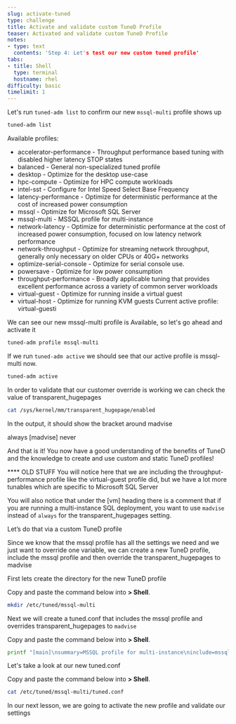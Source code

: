 ```yaml
---
slug: activate-tuned
type: challenge
title: Activate and validate custom TuneD Profile
teaser: Activated and validate custom TuneD Profile
notes:
- type: text
  contents: 'Step 4: Let's test our new custom tuned profile'
tabs:
- title: Shell
  type: terminal
  hostname: rhel
difficulty: basic
timelimit: 1
---
```


Let's run `tuned-adm list` to confirm our new `mssql-multi` profile shows up


```bash
tuned-adm list
```

Available profiles:
- accelerator-performance     - Throughput performance based tuning with disabled higher latency STOP states
- balanced                    - General non-specialized tuned profile
- desktop                     - Optimize for the desktop use-case
- hpc-compute                 - Optimize for HPC compute workloads
- intel-sst                   - Configure for Intel Speed Select Base Frequency
- latency-performance         - Optimize for deterministic performance at the cost of increased power consumption
- mssql                       - Optimize for Microsoft SQL Server
- mssql-multi                 - MSSQL profile for multi-instance
- network-latency             - Optimize for deterministic performance at the cost of increased power consumption, focused on low latency network performance
- network-throughput          - Optimize for streaming network throughput, generally only necessary on older CPUs or 40G+ networks
- optimize-serial-console     - Optimize for serial console use.
- powersave                   - Optimize for low power consumption
- throughput-performance      - Broadly applicable tuning that provides excellent performance across a variety of common server workloads
- virtual-guest               - Optimize for running inside a virtual guest
- virtual-host                - Optimize for running KVM guests
Current active profile: virtual-guesti


We can see our new mssql-multi profile is Available, so let's go ahead and activate it

```bash
tuned-adm profile mssql-multi
```

If we run `tuned-adm active` we should see that our active profile is mssql-multi now.

```bash
tuned-adm active
```

In order to validate that our customer override is working we can check the value of transparent_hugepages

```bash
cat /sys/kernel/mm/transparent_hugepage/enabled
```

In the output, it should show the bracket around madvise

always [madvise] never

And that is it!  You now have a good understanding of the benefits of TuneD and the knowledge to create and use custom and static TuneD profiles!















**** OLD STUFF
You will notice here that we are including the throughput-performance profile like the virtual-guest profile did, but we have a lot more tunables which are specific to Microsoft SQL Server

You will also notice that under the [vm] heading there is a comment that if you are running a multi-instance SQL deployment, you want to use `madvise` instead of `always` for the transparent_hugepages setting.

Let’s do that via a custom TuneD profile

Since we know that the mssql profile has all the settings we need and we just want to override one variable, we can create a new TuneD profile, include the mssql profile and then override the transparent_hugepages to madvise

First lets create the directory for the new TuneD profile


Copy and paste the command below into __> Shell__.

```bash
mkdir /etc/tuned/mssql-multi
```

Next we will create a tuned.conf that includes the mssql profile and overrides transparent_hugepages to `madvise`

Copy and paste the command below into __> Shell__.

```bash
printf "[main]\nsummary=MSSQL profile for multi-instance\ninclude=mssql\n\n[vm]\ntransparent_hugepages=madvise\n" > /etc/tuned/mssql-multi/tuned.conf
```

Let's take a look at our new tuned.conf

Copy and paste the command below into __> Shell__.

```bash
cat /etc/tuned/mssql-multi/tuned.conf
```

In our next lesson, we are going to activate the new profile and validate our settings


